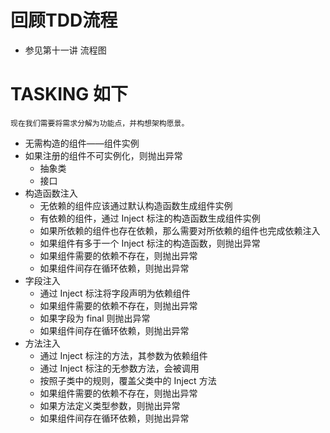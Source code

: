 # 回顾TDD流程
- 参见第十一讲 流程图

# TASKING 如下
    现在我们需要将需求分解为功能点，并构想架构愿景。

- 无需构造的组件——组件实例  
- 如果注册的组件不可实例化，则抛出异常 
  - 抽象类 
  - 接口 
- 构造函数注入 
  - 无依赖的组件应该通过默认构造函数生成组件实例 
  - 有依赖的组件，通过 Inject 标注的构造函数生成组件实例
  - 如果所依赖的组件也存在依赖，那么需要对所依赖的组件也完成依赖注入 
  - 如果组件有多于一个 Inject 标注的构造函数，则抛出异常 
  - 如果组件需要的依赖不存在，则抛出异常 
  - 如果组件间存在循环依赖，则抛出异常
- 字段注入 
  - 通过 Inject 标注将字段声明为依赖组件 
  - 如果组件需要的依赖不存在，则抛出异常 
  - 如果字段为 final 则抛出异常 
  - 如果组件间存在循环依赖，则抛出异常
- 方法注入 
  - 通过 Inject 标注的方法，其参数为依赖组件 
  - 通过 Inject 标注的无参数方法，会被调用 
  - 按照子类中的规则，覆盖父类中的 Inject 方法 
  - 如果组件需要的依赖不存在，则抛出异常 
  - 如果方法定义类型参数，则抛出异常 
  - 如果组件间存在循环依赖，则抛出异常